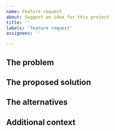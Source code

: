 ```yaml
---
name: Feature request
about: Suggest an idea for this project
title: ''
labels: 'feature request'
assignees: ''

---
```


<!-- THE PROBLEM:
  - Is your feature request related to a problem? Please describe.
  - Try to decribe the broblem as clear as possible. Ex. I'm always frustrated when [...]
-->
## The problem

<!-- THE SOLUTION:
  - Describe the solution you'd like.
  - A clear and concise description of what you want to happen.
  - If it is API changed, please provide examples of use

-->
## The proposed solution

<!-- THE ALTERNATIVES:
  - Describe alternatives you've considered
  - A clear and concise description of any alternative solutions or features you've considered.
-->
## The alternatives

<!-- THE ADDITIONA CONTEXT:
  - Add any other context or screenshots about the feature request here.
-->
## Additional context
